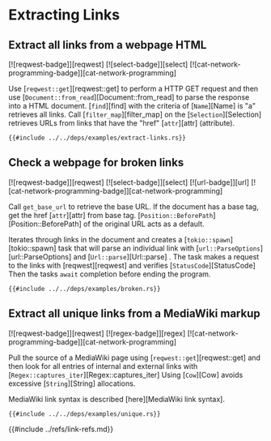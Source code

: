 # Extracting Links

## Extract all links from a webpage HTML

[![reqwest-badge]][reqwest] [![select-badge]][select] [![cat-network-programming-badge]][cat-network-programming]

Use [`reqwest::get`][reqwest::get] to perform a HTTP GET request and then use
[`Document::from_read`][Document::from_read] to parse the response into a HTML document.
[`find`][find] with the criteria of [`Name`][Name] is "a" retrieves all links.
Call [`filter_map`][filter_map] on the [`Selection`][Selection] retrieves URLs
from links that have the "href" [`attr`][attr] (attribute).

```rust,editable,no_run
{{#include ../../deps/examples/extract-links.rs}}
```

## Check a webpage for broken links

[![reqwest-badge]][reqwest] [![select-badge]][select] [![url-badge]][url] [![cat-network-programming-badge]][cat-network-programming]

Call `get_base_url` to retrieve the base URL. If the document has a base tag,
get the href [`attr`][attr] from base tag. [`Position::BeforePath`][Position::BeforePath] of the original
URL acts as a default.

Iterates through links in the document and creates a [`tokio::spawn`][tokio::spawn] task that will
parse an individual link with [`url::ParseOptions`][url::ParseOptions] and [`Url::parse`][Url::parse] .
The task makes a request to the links with [reqwest][reqwest] and verifies
[`StatusCode`][StatusCode] Then the tasks `await` completion before ending the program.

```rust,editable,no_run
{{#include ../../deps/examples/broken.rs}}
```

## Extract all unique links from a MediaWiki markup

[![reqwest-badge]][reqwest] [![regex-badge]][regex] [![cat-network-programming-badge]][cat-network-programming]

Pull the source of a MediaWiki page using [`reqwest::get`][reqwest::get] and then
look for all entries of internal and external links with
[`Regex::captures_iter`][Regex::captures_iter] Using [`Cow`][Cow] avoids excessive [`String`][String] allocations.

MediaWiki link syntax is described [here][MediaWiki link syntax].

```rust,editable,no_run
{{#include ../../deps/examples/unique.rs}}
```

{{#include ../refs/link-refs.md}}
